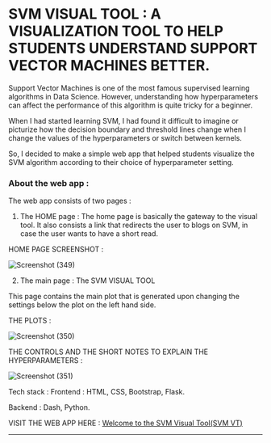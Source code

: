 # SVM VISUAL TOOL : A VISUALIZATION TOOL TO HELP STUDENTS UNDERSTAND SUPPORT VECTOR MACHINES BETTER.
Support Vector Machines is one of the most famous supervised learning algorithms in Data Science.
However, understanding how hyperparameters can affect the performance of this algorithm is quite tricky for a beginner.

When I had started learning SVM, I had found it difficult to imagine or picturize how the decision boundary and threshold lines change when I change the values of the hyperparameters or switch between kernels.

So, I decided to make a simple web app that helped students visualize the SVM algorithm according to their choice of hyperparameter setting.

### About the web app :
The web app consists of two pages :

1. The HOME page : The home page is basically the gateway to the visual tool. It also consists a link that redirects the user to blogs on SVM, in case the user wants to have a short read.

HOME PAGE SCREENSHOT :

![Screenshot (349)](https://user-images.githubusercontent.com/49288068/94067686-de8b7c00-fe0b-11ea-9522-14f3a09e98e2.png)

2. The main page : The SVM VISUAL TOOL

This page contains the main plot that is generated upon changing the settings below the plot on the left hand side.

THE PLOTS :

![Screenshot (350)](https://user-images.githubusercontent.com/49288068/94067700-e3503000-fe0b-11ea-8cf5-85d8449358e6.png)

THE CONTROLS AND THE SHORT NOTES TO EXPLAIN THE HYPERPARAMETERS :

![Screenshot (351)](https://user-images.githubusercontent.com/49288068/94067718-e814e400-fe0b-11ea-8a4b-c8be6819846e.png)

Tech stack :
Frontend : HTML, CSS, Bootstrap, Flask.

Backend : Dash, Python.

VISIT THE WEB APP HERE : [Welcome to the SVM Visual Tool(SVM VT)](https://svm-main.herokuapp.com/)

________________________________________________________________________________________________________________________________________________________________________________
